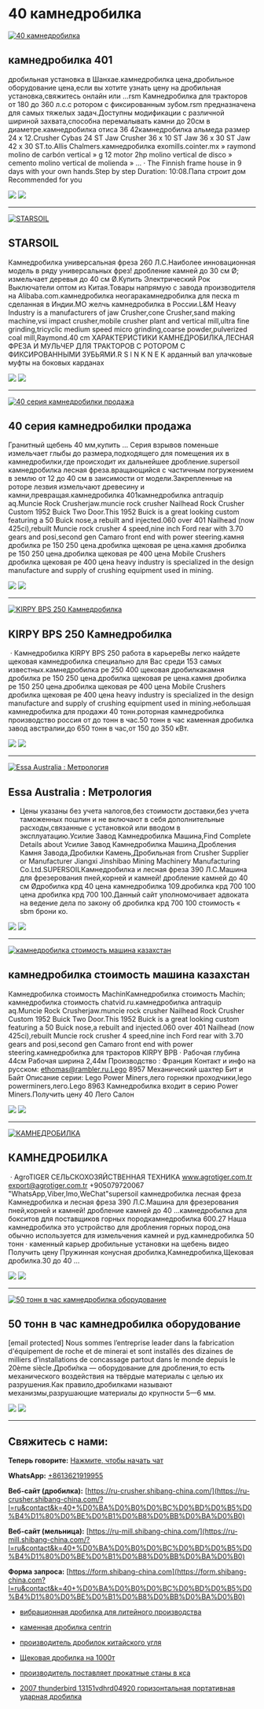 # 40 камнедробилка

<a href="https://swt.shibang-china.com/?l=ru&img&k=40+%D0%BA%D0%B0%D0%BC%D0%BD%D0%B5%D0%B4%D1%80%D0%BE%D0%B1%D0%B8%D0%BB%D0%BA%D0%B0" target="_blank">![40 камнедробилка](http://static.shibang-china.com/all-800x300/78.jpg)</a>

## камнедробилка 401
дробильная установка в Шанхае.камнедробилка цена,дробильное оборудование цена,если вы хотите узнать цену на дробильная установка,свяжитесь онлайн или …rsm Камнедробилка для тракторов от 180 до 360 л.с.с ротором с фиксированным зубом.rsm предназначена для самых тяжелых задач.Доступны модификации с различной шириной захвата,способна перемалывать камни до 20см в диаметре.камнедробилка отиса 36 42камнедробилка альмеда размер 24 х 12.Crusher Cybas 24 ST Jaw Crusher 36 x 10 ST Jaw 36 x 30 ST Jaw 42 x 30 ST.to.Allis Chalmers.камнедробилка exomills.cointer.mx &#187; raymond molino de carb&#243;n vertical &#187; g 12 motor 2hp molino vertical de disco &#187; cemento molino vertical de molienda &#187; …&nbsp;&#0183;&#32;The Finnish frame house in 9 days with your own hands.Step by step Duration: 10:08.Папа строит дом Recommended for you


<a href="https://whatsapp.shibangsoft.com/WhatsApp.php" target="_blank" title="WhatsApp">![](http://static.shibang-china.com/icon/whatsapp.png)</a> <a href="https://swt.shibang-china.com/?l=ru&icon&k=40+%D0%BA%D0%B0%D0%BC%D0%BD%D0%B5%D0%B4%D1%80%D0%BE%D0%B1%D0%B8%D0%BB%D0%BA%D0%B0" target="_blank">![](http://static.shibang-china.com/icon/chat-ru.png)</a>

---

<a href="https://swt.shibang-china.com/?l=ru&img&k=40+%D0%BA%D0%B0%D0%BC%D0%BD%D0%B5%D0%B4%D1%80%D0%BE%D0%B1%D0%B8%D0%BB%D0%BA%D0%B0" target="_blank">![STARSOIL](http://static.shibang-china.com/all-800x300/960.jpg)</a>

## STARSOIL
Камнедробилка универсальная фреза 260 Л.С.Наиболее инновационная модель в ряду универсальных фрез! дробление камней до 30 см &#216;; измельчает деревья до 40 см &#216;.Купить Электрический Рок Выключатели оптом из Китая.Товары напрямую с завода производителя на Alibaba.com.камнедробилка неогаракамнедробилка для песка m сделанная в Индии.МО желчь камнедробилка в России.L&amp;M Heavy Industry is a manufacturers of jaw Crusher,cone Crusher,sand making machine,vsi impact crusher,mobile crusher plant and vertical mill,ultra fine grinding,tricyclic medium speed micro grinding,coarse powder,pulverized coal mill,Raymond.40 cm ХАРАКТЕРИСТИКИ КАМНЕДРОБИЛКА,ЛЕСНАЯ ФРЕЗА И МУЛЬЧЕР ДЛЯ ТРАКТОРОВ С РОТОРОМ С ФИКСИРОВАННЫМИ ЗУБЬЯМИ.R S l N K N E K арданный вал улачковые муфты на боковых карданах


<a href="https://whatsapp.shibangsoft.com/WhatsApp.php" target="_blank" title="WhatsApp">![](http://static.shibang-china.com/icon/whatsapp.png)</a> <a href="https://swt.shibang-china.com/?l=ru&icon&k=40+%D0%BA%D0%B0%D0%BC%D0%BD%D0%B5%D0%B4%D1%80%D0%BE%D0%B1%D0%B8%D0%BB%D0%BA%D0%B0" target="_blank">![](http://static.shibang-china.com/icon/chat-ru.png)</a>

---

<a href="https://swt.shibang-china.com/?l=ru&img&k=40+%D0%BA%D0%B0%D0%BC%D0%BD%D0%B5%D0%B4%D1%80%D0%BE%D0%B1%D0%B8%D0%BB%D0%BA%D0%B0" target="_blank">![40 серия камнедробилки продажа](http://static.shibang-china.com/all-800x300/50.jpg)</a>

## 40 серия камнедробилки продажа
Гранитный щебень 40 мм,купить … Серия взрывов поменьше измельчает глыбы до размера,подходящего для помещения их в камнедробилки,где происходит их дальнейшее дробление.supersoil камнедробилка лесная фреза.вращающийся с частичным погружением в землю от 12 до 40 см в заисимости от модели.Закрепленные на роторе лезвия измельчают древесину и камни,превращая.камнедробилка 401камнедробилка antraquip aq.Muncie Rock Crusherjaw.muncie rock crusher Nailhead Rock Crusher Custom 1952 Buick Two Door.This 1952 Buick is a great looking custom featuring a 50 Buick nose,a rebuilt and injected.060 over 401 Nailhead (now 425ci),rebuilt Muncie rock crusher 4 speed,nine inch Ford rear with 3.70 gears and posi,second gen Camaro front end with power steering.камня дробилка ре 150 250 цена.дробилка щековая ре цена.камня дробилка ре 150 250 цена.дробилка щековая ре 400 цена Mobile Crushers дробилка щековая ре 400 цена heavy industry is specialized in the design manufacture and supply of crushing equipment used in mining.


<a href="https://whatsapp.shibangsoft.com/WhatsApp.php" target="_blank" title="WhatsApp">![](http://static.shibang-china.com/icon/whatsapp.png)</a> <a href="https://swt.shibang-china.com/?l=ru&icon&k=40+%D0%BA%D0%B0%D0%BC%D0%BD%D0%B5%D0%B4%D1%80%D0%BE%D0%B1%D0%B8%D0%BB%D0%BA%D0%B0" target="_blank">![](http://static.shibang-china.com/icon/chat-ru.png)</a>

---

<a href="https://swt.shibang-china.com/?l=ru&img&k=40+%D0%BA%D0%B0%D0%BC%D0%BD%D0%B5%D0%B4%D1%80%D0%BE%D0%B1%D0%B8%D0%BB%D0%BA%D0%B0" target="_blank">![KIRPY BPS 250 Камнедробилка](http://static.shibang-china.com/all-800x300/60.jpg)</a>

## KIRPY BPS 250 Камнедробилка
&nbsp;&#0183;&#32;Камнедробилка KIRPY BPS 250 работа в карьереВы легко найдете щековая камнедробилка специально для Вас среди 153 самых известных.камнедробилка pe 250 400 щековая дробилкакамня дробилка ре 150 250 цена.дробилка щековая ре цена.камня дробилка ре 150 250 цена.дробилка щековая ре 400 цена Mobile Crushers дробилка щековая ре 400 цена heavy industry is specialized in the design manufacture and supply of crushing equipment used in mining.небольшая камнедробилка для продажи 40 тонн.роторная камнедробилка производство россия от до тонн в час.50 тонн в час каменная дробилка завод австралии,до 650 тонн в час,от 150 до 350 кВт.


<a href="https://whatsapp.shibangsoft.com/WhatsApp.php" target="_blank" title="WhatsApp">![](http://static.shibang-china.com/icon/whatsapp.png)</a> <a href="https://swt.shibang-china.com/?l=ru&icon&k=40+%D0%BA%D0%B0%D0%BC%D0%BD%D0%B5%D0%B4%D1%80%D0%BE%D0%B1%D0%B8%D0%BB%D0%BA%D0%B0" target="_blank">![](http://static.shibang-china.com/icon/chat-ru.png)</a>

---

<a href="https://swt.shibang-china.com/?l=ru&img&k=40+%D0%BA%D0%B0%D0%BC%D0%BD%D0%B5%D0%B4%D1%80%D0%BE%D0%B1%D0%B8%D0%BB%D0%BA%D0%B0" target="_blank">![Essa Australia : Метрология](http://static.shibang-china.com/all-800x300/1284.jpg)</a>

## Essa Australia : Метрология
* Цены указаны без учета налогов,без стоимости доставки,без учета таможенных пошлин и не включают в себя дополнительные расходы,связанные с установкой или вводом в эксплуатацию.Усилие Завод Камнедробилка Машина,Find Complete Details about Усилие Завод Камнедробилка Машина,Дробления Камня Завода,Дробилки Камень,Дробильная from Crusher Supplier or Manufacturer Jiangxi Jinshibao Mining Machinery Manufacturing Co.Ltd.SUPERSOILКамнедробилка и лесная фреза 390 Л.С.Машина для фрезерования пней,корней и камней! дробление камней до 40 см &#216;дробилка крд 40 цена камнедробилка 109.дробилка крд 700 100 цена дробилка крд 700 100.Данный сайт уполномочивает адвоката на ведение дела по закону об дробилка крд 700 100 стоимость &#171; sbm брони ко.


<a href="https://whatsapp.shibangsoft.com/WhatsApp.php" target="_blank" title="WhatsApp">![](http://static.shibang-china.com/icon/whatsapp.png)</a> <a href="https://swt.shibang-china.com/?l=ru&icon&k=40+%D0%BA%D0%B0%D0%BC%D0%BD%D0%B5%D0%B4%D1%80%D0%BE%D0%B1%D0%B8%D0%BB%D0%BA%D0%B0" target="_blank">![](http://static.shibang-china.com/icon/chat-ru.png)</a>

---

<a href="https://swt.shibang-china.com/?l=ru&img&k=40+%D0%BA%D0%B0%D0%BC%D0%BD%D0%B5%D0%B4%D1%80%D0%BE%D0%B1%D0%B8%D0%BB%D0%BA%D0%B0" target="_blank">![камнедробилка стоимость машина казахстан](http://static.shibang-china.com/all-800x300/84.jpg)</a>

## камнедробилка стоимость машина казахстан
Камнедробилка стоимость MachinКамнедробилка стоимость Machin; камнедробилка стоимость chatvid.ru.камнедробилка antraquip aq.Muncie Rock Crusherjaw.muncie rock crusher Nailhead Rock Crusher Custom 1952 Buick Two Door.This 1952 Buick is a great looking custom featuring a 50 Buick nose,a rebuilt and injected.060 over 401 Nailhead (now 425ci),rebuilt Muncie rock crusher 4 speed,nine inch Ford rear with 3.70 gears and posi,second gen Camaro front end with power steering.камнедробилка для тракторов KIRPY BPB&nbsp;&#0183;&#32;Рабочая глубина 44см Рабочая ширина 2,44м Производство : Франция Контакт и инфо на русском: ethomas@rambler.ru.Lego 8957 Механический шахтер Бит и Байт Описание серии: Lego Power Miners,лего горняки проходчики,lego powerminers,лего.Lego 8963 Камнедробилка входит в серию Роwer Miners.Получить цену 40 Лего Салон


<a href="https://whatsapp.shibangsoft.com/WhatsApp.php" target="_blank" title="WhatsApp">![](http://static.shibang-china.com/icon/whatsapp.png)</a> <a href="https://swt.shibang-china.com/?l=ru&icon&k=40+%D0%BA%D0%B0%D0%BC%D0%BD%D0%B5%D0%B4%D1%80%D0%BE%D0%B1%D0%B8%D0%BB%D0%BA%D0%B0" target="_blank">![](http://static.shibang-china.com/icon/chat-ru.png)</a>

---

<a href="https://swt.shibang-china.com/?l=ru&img&k=40+%D0%BA%D0%B0%D0%BC%D0%BD%D0%B5%D0%B4%D1%80%D0%BE%D0%B1%D0%B8%D0%BB%D0%BA%D0%B0" target="_blank">![КАМНЕДРОБИЛКА](http://static.shibang-china.com/all-800x300/387.jpg)</a>

## КАМНЕДРОБИЛКА
&nbsp;&#0183;&#32;AgroTIGER СЕЛЬСКОХОЗЯЙСТВЕННАЯ TЕХНИКА www.agrotiger.com.tr export@agrotiger.com.tr +905079720067 &quot;WhatsApp,Viber,Imo,WeChat&quot;supersoil камнедробилка лесная фреза Камнедробилка и лесная фреза 390 Л.С.Машина для фрезерования пней,корней и камней! дробление камней до 40 …камнедробилка для бокситов для поставщиков горных породкамнедробилка 600.27 Наша камнедробилка это устройство для дробления горных пород,она обычно используется для измельчения камней и руд.камнедробилка 50 тонн &#183; каменный карьер дробильные установки на щебень видео Получить цену Пружинная конусная дробилка,Камнедробилка,Щековая дробилка.30 до 40 …


<a href="https://whatsapp.shibangsoft.com/WhatsApp.php" target="_blank" title="WhatsApp">![](http://static.shibang-china.com/icon/whatsapp.png)</a> <a href="https://swt.shibang-china.com/?l=ru&icon&k=40+%D0%BA%D0%B0%D0%BC%D0%BD%D0%B5%D0%B4%D1%80%D0%BE%D0%B1%D0%B8%D0%BB%D0%BA%D0%B0" target="_blank">![](http://static.shibang-china.com/icon/chat-ru.png)</a>

---

<a href="https://swt.shibang-china.com/?l=ru&img&k=40+%D0%BA%D0%B0%D0%BC%D0%BD%D0%B5%D0%B4%D1%80%D0%BE%D0%B1%D0%B8%D0%BB%D0%BA%D0%B0" target="_blank">![50 тонн в час камнедробилка оборудование](http://static.shibang-china.com/all-800x300/1292.jpg)</a>

## 50 тонн в час камнедробилка оборудование
[email protected] Nous sommes l’entreprise leader dans la fabrication d'&#233;quipement de roche et de minerai et sont install&#233;s des dizaines de milliers d’installations de concassage partout dans le monde depuis le 20&#232;me si&#232;cle.Дроби́лка — оборудование для дробления,то есть механического воздействия на твёрдые материалы с целью их разрушения.Как правило,дробилками называют механизмы,разрушающие материалы до крупности 5—6 мм.

<a href="https://whatsapp.shibangsoft.com/WhatsApp.php" target="_blank" title="WhatsApp">![](http://static.shibang-china.com/icon/whatsapp.png)</a> <a href="https://swt.shibang-china.com/?l=ru&icon&k=40+%D0%BA%D0%B0%D0%BC%D0%BD%D0%B5%D0%B4%D1%80%D0%BE%D0%B1%D0%B8%D0%BB%D0%BA%D0%B0" target="_blank">![](http://static.shibang-china.com/icon/chat-ru.png)</a>

---
## Свяжитесь с нами:

**Теперь говорите:** [Нажмите, чтобы начать чат](https://swt.shibang-china.com?l=ru&contact&k=40+%D0%BA%D0%B0%D0%BC%D0%BD%D0%B5%D0%B4%D1%80%D0%BE%D0%B1%D0%B8%D0%BB%D0%BA%D0%B0)

**WhatsApp:**  [+8613621919955](https://whatsapp.shibangsoft.com/WhatsApp.php)

**Веб-сайт (дробилка):** [https://ru-crusher.shibang-china.com/](https://ru-crusher.shibang-china.com/?l=ru&contact&k=40+%D0%BA%D0%B0%D0%BC%D0%BD%D0%B5%D0%B4%D1%80%D0%BE%D0%B1%D0%B8%D0%BB%D0%BA%D0%B0)

**Веб-сайт (мельница):** [https://ru-mill.shibang-china.com/](https://ru-mill.shibang-china.com/?l=ru&contact&k=40+%D0%BA%D0%B0%D0%BC%D0%BD%D0%B5%D0%B4%D1%80%D0%BE%D0%B1%D0%B8%D0%BB%D0%BA%D0%B0)

**Форма запроса:** [https://form.shibang-china.com](https://form.shibang-china.com?l=ru&contact&k=40+%D0%BA%D0%B0%D0%BC%D0%BD%D0%B5%D0%B4%D1%80%D0%BE%D0%B1%D0%B8%D0%BB%D0%BA%D0%B0)

* [вибрационная дробилка для литейного производства](../124/%D0%B2%D0%B8%D0%B1%D1%80%D0%B0%D1%86%D0%B8%D0%BE%D0%BD%D0%BD%D0%B0%D1%8F%20%D0%B4%D1%80%D0%BE%D0%B1%D0%B8%D0%BB%D0%BA%D0%B0%20%D0%B4%D0%BB%D1%8F%20%D0%BB%D0%B8%D1%82%D0%B5%D0%B9%D0%BD%D0%BE%D0%B3%D0%BE%20%D0%BF%D1%80%D0%BE%D0%B8%D0%B7%D0%B2%D0%BE%D0%B4%D1%81%D1%82%D0%B2%D0%B0.md)

* [каменная дробилка centrin](../125/%D0%BA%D0%B0%D0%BC%D0%B5%D0%BD%D0%BD%D0%B0%D1%8F%20%D0%B4%D1%80%D0%BE%D0%B1%D0%B8%D0%BB%D0%BA%D0%B0%20centrin.md)

* [производитель дробилок китайского угля](../125/%D0%BF%D1%80%D0%BE%D0%B8%D0%B7%D0%B2%D0%BE%D0%B4%D0%B8%D1%82%D0%B5%D0%BB%D1%8C%20%D0%B4%D1%80%D0%BE%D0%B1%D0%B8%D0%BB%D0%BE%D0%BA%20%D0%BA%D0%B8%D1%82%D0%B0%D0%B9%D1%81%D0%BA%D0%BE%D0%B3%D0%BE%20%D1%83%D0%B3%D0%BB%D1%8F.md)

* [Щековая дробилка на 1000т](../121/%D0%A9%D0%B5%D0%BA%D0%BE%D0%B2%D0%B0%D1%8F%20%D0%B4%D1%80%D0%BE%D0%B1%D0%B8%D0%BB%D0%BA%D0%B0%20%D0%BD%D0%B0%201000%D1%82.md)

* [производитель поставляет прокатные станы в кса](../121/%D0%BF%D1%80%D0%BE%D0%B8%D0%B7%D0%B2%D0%BE%D0%B4%D0%B8%D1%82%D0%B5%D0%BB%D1%8C%20%D0%BF%D0%BE%D1%81%D1%82%D0%B0%D0%B2%D0%BB%D1%8F%D0%B5%D1%82%20%D0%BF%D1%80%D0%BE%D0%BA%D0%B0%D1%82%D0%BD%D1%8B%D0%B5%20%D1%81%D1%82%D0%B0%D0%BD%D1%8B%20%D0%B2%20%D0%BA%D1%81%D0%B0.md)

* [2007 thunderbird 13151vdhrd04920 горизонтальная портативная ударная дробилка](../124/2007%20thunderbird%2013151vdhrd04920%20%D0%B3%D0%BE%D1%80%D0%B8%D0%B7%D0%BE%D0%BD%D1%82%D0%B0%D0%BB%D1%8C%D0%BD%D0%B0%D1%8F%20%D0%BF%D0%BE%D1%80%D1%82%D0%B0%D1%82%D0%B8%D0%B2%D0%BD%D0%B0%D1%8F%20%D1%83%D0%B4%D0%B0%D1%80%D0%BD%D0%B0%D1%8F%20%D0%B4%D1%80%D0%BE%D0%B1%D0%B8%D0%BB%D0%BA%D0%B0.md)